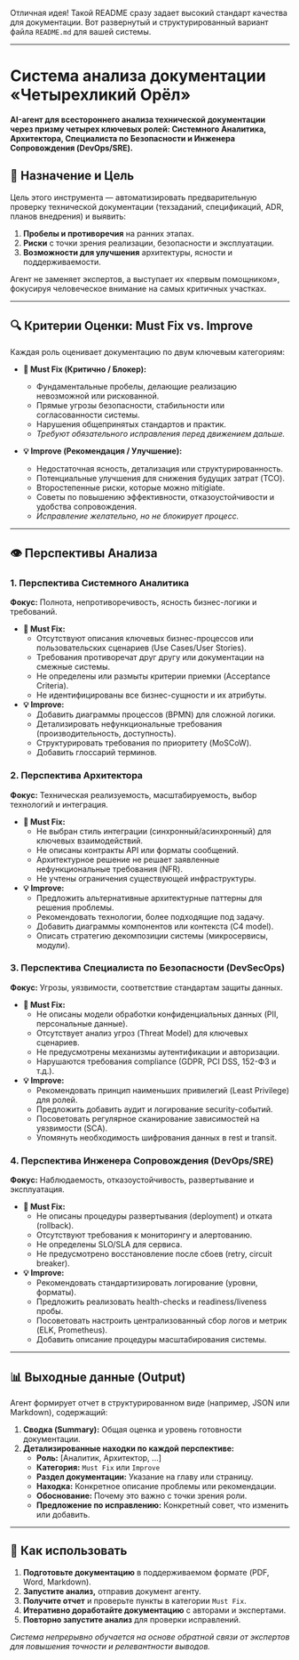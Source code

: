 Отличная идея! Такой README сразу задает высокий стандарт качества для документации. Вот развернутый и структурированный вариант файла `README.md` для вашей системы.

---

# Система анализа документации «Четырехликий Орёл»

**AI-агент для всестороннего анализа технической документации через призму четырех ключевых ролей: Системного Аналитика, Архитектора, Специалиста по Безопасности и Инженера Сопровождения (DevOps/SRE).**

## 🎯 Назначение и Цель

Цель этого инструмента — автоматизировать предварительную проверку технической документации (техзаданий, спецификаций, ADR, планов внедрения) и выявить:
1.  **Пробелы и противоречия** на ранних этапах.
2.  **Риски** с точки зрения реализации, безопасности и эксплуатации.
3.  **Возможности для улучшения** архитектуры, ясности и поддерживаемости.

Агент не заменяет экспертов, а выступает их «первым помощником», фокусируя человеческое внимание на самых критичных участках.

---

## 🔍 Критерии Оценки: Must Fix vs. Improve

Каждая роль оценивает документацию по двум ключевым категориям:

*   **🚨 Must Fix (Критично / Блокер):**
    *   Фундаментальные пробелы, делающие реализацию невозможной или рискованной.
    *   Прямые угрозы безопасности, стабильности или согласованности системы.
    *   Нарушения общепринятых стандартов и практик.
    *   *Требуют обязательного исправления перед движением дальше.*

*   **💡 Improve (Рекомендация / Улучшение):**
    *   Недостаточная ясность, детализация или структурированность.
    *   Потенциальные улучшения для снижения будущих затрат (TCO).
    *   Второстепенные риски, которые можно mitigiate.
    *   Советы по повышению эффективности, отказоустойчивости и удобства сопровождения.
    *   *Исправление желательно, но не блокирует процесс.*

---

## 👁️ Перспективы Анализа

### 1. Перспектива Системного Аналитика
**Фокус:** Полнота, непротиворечивость, ясность бизнес-логики и требований.
*   **🚨 Must Fix:**
    *   Отсутствуют описания ключевых бизнес-процессов или пользовательских сценариев (Use Cases/User Stories).
    *   Требования противоречат друг другу или документации на смежные системы.
    *   Не определены или размыты критерии приемки (Acceptance Criteria).
    *   Не идентифицированы все бизнес-сущности и их атрибуты.
*   **💡 Improve:**
    *   Добавить диаграммы процессов (BPMN) для сложной логики.
    *   Детализировать нефункциональные требования (производительность, доступность).
    *   Структурировать требования по приоритету (MoSCoW).
    *   Добавить глоссарий терминов.

### 2. Перспектива Архитектора
**Фокус:** Техническая реализуемость, масштабируемость, выбор технологий и интеграция.
*   **🚨 Must Fix:**
    *   Не выбран стиль интеграции (синхронный/асинхронный) для ключевых взаимодействий.
    *   Не описаны контракты API или форматы сообщений.
    *   Архитектурное решение не решает заявленные нефункциональные требования (NFR).
    *   Не учтены ограничения существующей инфраструктуры.
*   **💡 Improve:**
    *   Предложить альтернативные архитектурные паттерны для решения проблемы.
    *   Рекомендовать технологии, более подходящие под задачу.
    *   Добавить диаграммы компонентов или контекста (C4 model).
    *   Описать стратегию декомпозиции системы (микросервисы, модули).

### 3. Перспектива Специалиста по Безопасности (DevSecOps)
**Фокус:** Угрозы, уязвимости, соответствие стандартам защиты данных.
*   **🚨 Must Fix:**
    *   Не описаны модели обработки конфиденциальных данных (PII, персональные данные).
    *   Отсутствует анализ угроз (Threat Model) для ключевых сценариев.
    *   Не предусмотрены механизмы аутентификации и авторизации.
    *   Нарушаются требования compliance (GDPR, PCI DSS, 152-ФЗ и т.д.).
*   **💡 Improve:**
    *   Рекомендовать принцип наименьших привилегий (Least Privilege) для ролей.
    *   Предложить добавить аудит и логирование security-событий.
    *   Посоветовать регулярное сканирование зависимостей на уязвимости (SCA).
    *   Упомянуть необходимость шифрования данных в rest и transit.

### 4. Перспектива Инженера Сопровождения (DevOps/SRE)
**Фокус:** Наблюдаемость, отказоустойчивость, развертывание и эксплуатация.
*   **🚨 Must Fix:**
    *   Не описаны процедуры развертывания (deployment) и отката (rollback).
    *   Отсутствуют требования к мониторингу и алертованию.
    *   Не определены SLO/SLA для сервиса.
    *   Не предусмотрено восстановление после сбоев (retry, circuit breaker).
*   **💡 Improve:**
    *   Рекомендовать стандартизировать логирование (уровни, форматы).
    *   Предложить реализовать health-checks и readiness/liveness пробы.
    *   Посоветовать настроить централизованный сбор логов и метрик (ELK, Prometheus).
    *   Добавить описание процедуры масштабирования системы.

---

## 📊 Выходные данные (Output)

Агент формирует отчет в структурированном виде (например, JSON или Markdown), содержащий:

1.  **Сводка (Summary):** Общая оценка и уровень готовности документации.
2.  **Детализированные находки по каждой перспективе:**
    *   **Роль:** [Аналитик, Архитектор, ...]
    *   **Категория:** `Must Fix` или `Improve`
    *   **Раздел документации:** Указание на главу или страницу.
    *   **Находка:** Конкретное описание проблемы или рекомендации.
    *   **Обоснование:** Почему это важно с точки зрения роли.
    *   **Предложение по исправлению:** Конкретный совет, что изменить или добавить.

---

## 🚀 Как использовать

1.  **Подготовьте документацию** в поддерживаемом формате (PDF, Word, Markdown).
2.  **Запустите анализ,** отправив документ агенту.
3.  **Получите отчет** и проверьте пункты в категории `Must Fix`.
4.  **Итеративно доработайте документацию** с авторами и экспертами.
5.  **Повторно запустите анализ** для проверки исправлений.

*Система непрерывно обучается на основе обратной связи от экспертов для повышения точности и релевантности выводов.*